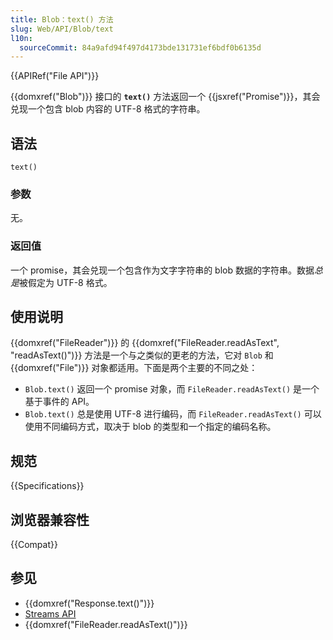 ```yaml
---
title: Blob：text() 方法
slug: Web/API/Blob/text
l10n:
  sourceCommit: 84a9afd94f497d4173bde131731ef6bdf0b6135d
---
```


{{APIRef("File API")}}

{{domxref("Blob")}} 接口的 **`text()`** 方法返回一个 {{jsxref("Promise")}}，其会兑现一个包含 blob 内容的 UTF-8 格式的字符串。

## 语法

```js-nolint
text()
```

### 参数

无。

### 返回值

一个 promise，其会兑现一个包含作为文字字符串的 blob 数据的字符串。数据*总是*被假定为 UTF-8 格式。

## 使用说明

{{domxref("FileReader")}} 的 {{domxref("FileReader.readAsText", "readAsText()")}} 方法是一个与之类似的更老的方法，它对 `Blob` 和 {{domxref("File")}} 对象都适用。下面是两个主要的不同之处：

- `Blob.text()` 返回一个 promise 对象，而 `FileReader.readAsText()` 是一个基于事件的 API。
- `Blob.text()` 总是使用 UTF-8 进行编码，而 `FileReader.readAsText()` 可以使用不同编码方式，取决于 blob 的类型和一个指定的编码名称。

## 规范

{{Specifications}}

## 浏览器兼容性

{{Compat}}

## 参见

- {{domxref("Response.text()")}}
- [Streams API](/zh-CN/docs/Web/API/Streams_API)
- {{domxref("FileReader.readAsText()")}}
